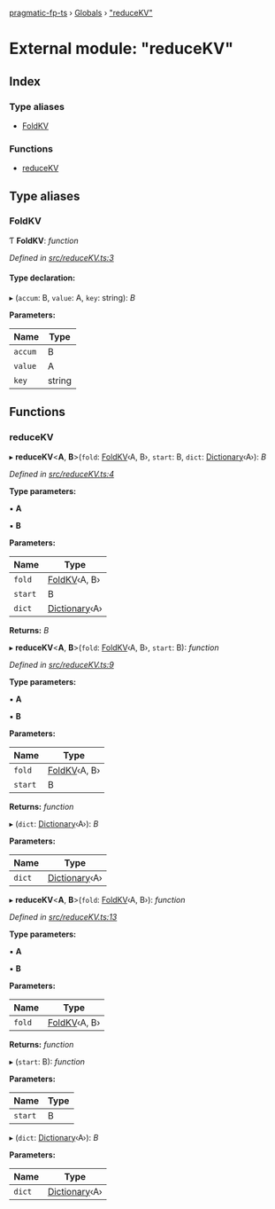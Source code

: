 [pragmatic-fp-ts](../README.md) › [Globals](../globals.md) › ["reduceKV"](_reducekv_.md)

# External module: "reduceKV"

## Index

### Type aliases

* [FoldKV](_reducekv_.md#foldkv)

### Functions

* [reduceKV](_reducekv_.md#reducekv)

## Type aliases

###  FoldKV

Ƭ **FoldKV**: *function*

*Defined in [src/reduceKV.ts:3](https://github.com/hermann-p/pragmatic-fp-ts/blob/87551e7/src/reduceKV.ts#L3)*

#### Type declaration:

▸ (`accum`: B, `value`: A, `key`: string): *B*

**Parameters:**

Name | Type |
------ | ------ |
`accum` | B |
`value` | A |
`key` | string |

## Functions

###  reduceKV

▸ **reduceKV**<**A**, **B**>(`fold`: [FoldKV](_reducekv_.md#foldkv)‹A, B›, `start`: B, `dict`: [Dictionary](_types_.md#dictionary)‹A›): *B*

*Defined in [src/reduceKV.ts:4](https://github.com/hermann-p/pragmatic-fp-ts/blob/87551e7/src/reduceKV.ts#L4)*

**Type parameters:**

▪ **A**

▪ **B**

**Parameters:**

Name | Type |
------ | ------ |
`fold` | [FoldKV](_reducekv_.md#foldkv)‹A, B› |
`start` | B |
`dict` | [Dictionary](_types_.md#dictionary)‹A› |

**Returns:** *B*

▸ **reduceKV**<**A**, **B**>(`fold`: [FoldKV](_reducekv_.md#foldkv)‹A, B›, `start`: B): *function*

*Defined in [src/reduceKV.ts:9](https://github.com/hermann-p/pragmatic-fp-ts/blob/87551e7/src/reduceKV.ts#L9)*

**Type parameters:**

▪ **A**

▪ **B**

**Parameters:**

Name | Type |
------ | ------ |
`fold` | [FoldKV](_reducekv_.md#foldkv)‹A, B› |
`start` | B |

**Returns:** *function*

▸ (`dict`: [Dictionary](_types_.md#dictionary)‹A›): *B*

**Parameters:**

Name | Type |
------ | ------ |
`dict` | [Dictionary](_types_.md#dictionary)‹A› |

▸ **reduceKV**<**A**, **B**>(`fold`: [FoldKV](_reducekv_.md#foldkv)‹A, B›): *function*

*Defined in [src/reduceKV.ts:13](https://github.com/hermann-p/pragmatic-fp-ts/blob/87551e7/src/reduceKV.ts#L13)*

**Type parameters:**

▪ **A**

▪ **B**

**Parameters:**

Name | Type |
------ | ------ |
`fold` | [FoldKV](_reducekv_.md#foldkv)‹A, B› |

**Returns:** *function*

▸ (`start`: B): *function*

**Parameters:**

Name | Type |
------ | ------ |
`start` | B |

▸ (`dict`: [Dictionary](_types_.md#dictionary)‹A›): *B*

**Parameters:**

Name | Type |
------ | ------ |
`dict` | [Dictionary](_types_.md#dictionary)‹A› |
